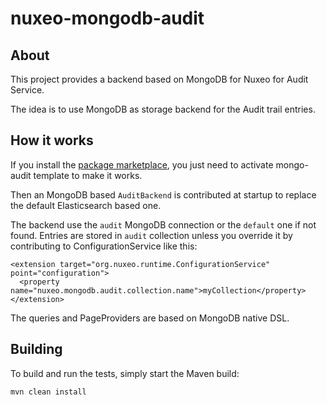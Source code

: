 nuxeo-mongodb-audit
===================

## About

This project provides a backend based on MongoDB for Nuxeo for Audit Service.

The idea is to use MongoDB as storage backend for the Audit trail entries.

## How it works

If you install the [package marketplace](https://github.com/nuxeo/marketplace-mongodb-ext), you just need to activate mongo-audit template to make it works.

Then an MongoDB based `AuditBackend` is contributed at startup to replace the default Elasticsearch based one.

The backend use the `audit` MongoDB connection or the `default` one if not found.
Entries are stored in `audit` collection unless you override it by contributing to ConfigurationService like this:

    <extension target="org.nuxeo.runtime.ConfigurationService" point="configuration">
      <property name="nuxeo.mongodb.audit.collection.name">myCollection</property>
    </extension>

The queries and PageProviders are based on MongoDB native DSL.

## Building

To build and run the tests, simply start the Maven build:

    mvn clean install
